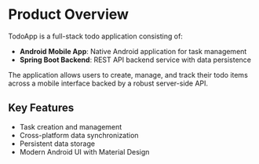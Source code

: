# Product Overview

TodoApp is a full-stack todo application consisting of:

- **Android Mobile App**: Native Android application for task management
- **Spring Boot Backend**: REST API backend service with data persistence

The application allows users to create, manage, and track their todo items across a mobile interface backed by a robust server-side API.

## Key Features
- Task creation and management
- Cross-platform data synchronization
- Persistent data storage
- Modern Android UI with Material Design